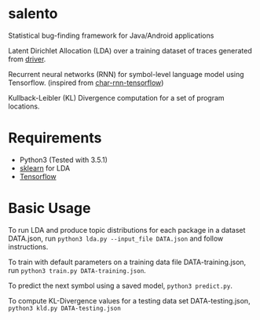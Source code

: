 # salento
Statistical bug-finding framework for Java/Android applications

Latent Dirichlet Allocation (LDA) over a training dataset of traces generated from [driver](https://bitbucket.org/vijayaraghavan-murali/salento-driver-android).

Recurrent neural networks (RNN) for symbol-level language model using Tensorflow.
(inspired from [char-rnn-tensorflow](https://github.com/sherjilozair/char-rnn-tensorflow))

Kullback-Leibler (KL) Divergence computation for a set of program locations.

# Requirements
- Python3 (Tested with 3.5.1)
- [sklearn](http://scikit-learn.org/stable) for LDA
- [Tensorflow](http://www.tensorflow.org)

# Basic Usage
To run LDA and produce topic distributions for each package in a dataset DATA.json, run `python3 lda.py --input_file DATA.json` and follow instructions.

To train with default parameters on a training data file DATA-training.json, run `python3 train.py DATA-training.json`.

To predict the next symbol using a saved model, `python3 predict.py`.

To compute KL-Divergence values for a testing data set DATA-testing.json, `python3 kld.py DATA-testing.json`
